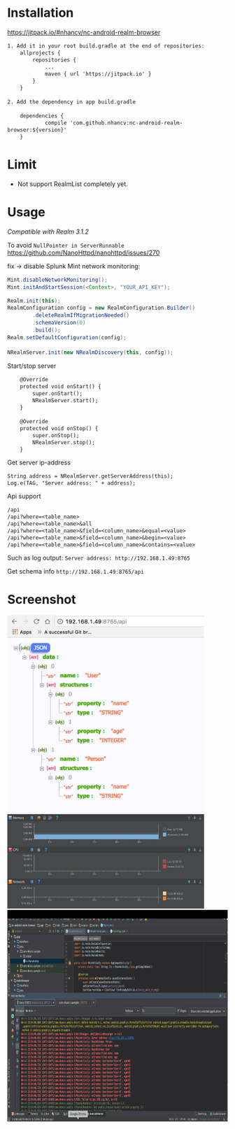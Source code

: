 # Installation
https://jitpack.io/#nhancv/nc-android-realm-browser
```
1. Add it in your root build.gradle at the end of repositories:
	allprojects {
		repositories {
			...
			maven { url 'https://jitpack.io' }
		}
	}

2. Add the dependency in app build.gradle

	dependencies {
	        compile 'com.github.nhancv:nc-android-realm-browser:${version}'
	}
```
# Limit
- Not support RealmList completely yet.

# Usage

*Compatible with Realm 3.1.2*

To avoid `NullPointer in ServerRunnable`
https://github.com/NanoHttpd/nanohttpd/issues/270

fix -> disable Splunk Mint network monitoring:
```java
Mint.disableNetworkMonitoring();
Mint.initAndStartSession(<Context>, "YOUR_API_KEY");
```


```java
Realm.init(this);
RealmConfiguration config = new RealmConfiguration.Builder()
        .deleteRealmIfMigrationNeeded()
        .schemaVersion(0)
        .build();
Realm.setDefaultConfiguration(config);

NRealmServer.init(new NRealmDiscovery(this, config));
```

Start/stop server
```
    @Override
    protected void onStart() {
        super.onStart();
        NRealmServer.start();
    }

    @Override
    protected void onStop() {
        super.onStop();
        NRealmServer.stop();
    }
```

Get server ip-address
```
String address = NRealmServer.getServerAddress(this);
Log.e(TAG, "Server address: " + address);
```
Api support
```
/api
/api?where=<table_name>
/api?where=<table_name>&all
/api?where=<table_name>&field=<column_name>&equal=<value>
/api?where=<table_name>&field=<column_name>&begin=<value>
/api?where=<table_name>&field=<column_name>&contains=<value>
```
Such as log output:
`Server address: http://192.168.1.49:8765`

Get schema info
`http://192.168.1.49:8765/api`

# Screenshot
<img src="screenshots/api.png" width="450" height="452">
<br>
<img src="screenshots/memory.png" width="450" height="216">
<br>
<img src="screenshots/realm-browser.gif" width="800" height="484">
